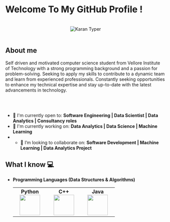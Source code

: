 # Welcome To My GitHub Profile !

<br/>
<div align="center">
  <img src="https://user-images.githubusercontent.com/73129634/224562289-98000a83-2356-4daa-9482-a7c63c593ce6.gif" alt="Karan Typer" />
</div>
<br/>
<h2><b>About me</b></h2>
Self driven and motivated computer science student from Vellore Institute of Technology with a strong programming background and a passion for problem-solving. Seeking to apply my skills to contribute to a dynamic team and learn from experienced professionals. Constantly seeking opportunities to enhance my technical expertise and stay up-to-date with the latest advancements in technology.

<br></br>

- 🙌 I'm currently open to: **Software Engineering | Data Scientist | Data Analytics | Consultancy roles**
- 🔭 I'm currently working on: **Data Analytics | Data Science | Machine Learning**
- - 👯 I’m looking to collaborate on: **Software Development | Machine Learning | Data Analytics Project**

## What I know :computer:
- **Programming Languages (Data Structures & Algorithms)**
	<center>
		<table>
			<tbody>
				<tr>
					<td width="25%" align="center">
						<span><strong>Python</strong></span><br/>
						<img height="64px" width="64px" src="https://cdn.svgporn.com/logos/python.svg">
					</td>
					<td width="25%" align="center">
						<span><strong>C++</strong></span><br/>
						<img height="64px" width="64px" src="https://upload.wikimedia.org/wikipedia/commons/thumb/1/18/ISO_C%2B%2B_Logo.svg/1200px-ISO_C%2B%2B_Logo.svg.png">
					</td>
					<td width="25%" align="center">
						<span><strong>Java</strong></span><br/>
						<img height="64px" width="64px" src="https://cdn.svgporn.com/logos/java.svg">
					</td>
				</tr>
			</tbody>
		</table>
	</center>


<!--
**karan1608/karan1608** is a ✨ _special_ ✨ repository because its `README.md` (this file) appears on your GitHub profile.

Here are some ideas to get you started:

🔭 I’m currently working on 
- 🌱 I’m currently learning ...
- 👯 I’m looking to collaborate on ...
- 🤔 I’m looking for help with ...
- 💬 Ask me about ...
- 📫 How to reach me: ...
- 😄 Pronouns: ...
- ⚡ Fun fact: ...
-->
